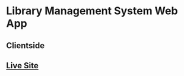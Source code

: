 # Library Management System Web App

## Clientside

## [Live Site](https://the-library-uni.netlify.app/)
